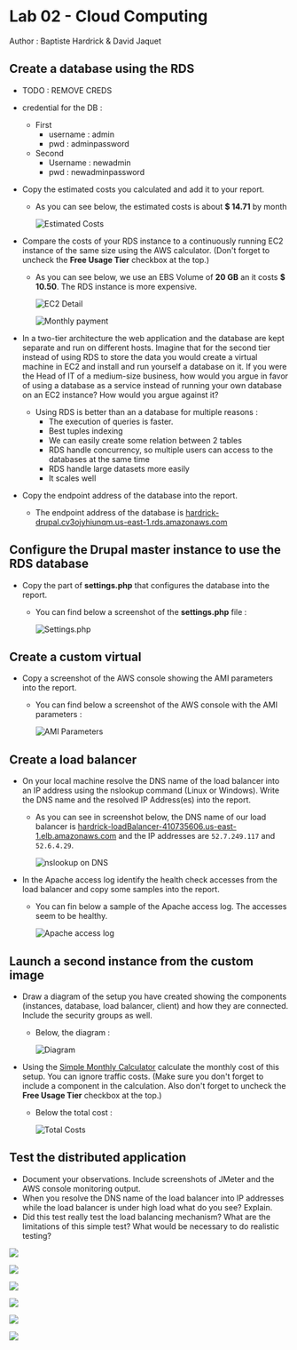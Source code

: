 # Lab 02 - Cloud Computing

Author : Baptiste Hardrick & David Jaquet

## Create a database using the RDS

- TODO : REMOVE CREDS
  
- credential for the DB :
  
  - First
    - username : admin
    - pwd : adminpassword
  - Second
    - Username : newadmin
    - pwd : newadminpassword
  
  
  
- Copy the estimated costs you calculated and add it to your report.

  - As you can see below, the estimated costs is about **$ 14.71** by month

    ![Estimated Costs](./assets/EstimatedCosts.jpg)

- Compare the costs of your RDS instance to a continuously running EC2 instance of the same size using the AWS calculator. (Don't forget to uncheck the **Free Usage Tier** checkbox at the top.)

  - As you can see below, we use an EBS Volume of **20 GB** an it costs **$ 10.50**. The RDS instance is more expensive.

    ![EC2 Detail](./assets/EC2Detail.jpg)

    ![Monthly payment](./assets/MonthlyPayment.jpg)

- In a two-tier architecture the web application and the database are kept separate and run on different hosts. Imagine that for the second tier instead of using RDS to store the data you would create a virtual machine in EC2 and install and run yourself a database on it. If you were the Head of IT of a medium-size business, how would you argue in favor of using a database as a service instead of running your own database on an EC2 instance? How would you argue against it?

  - Using RDS is better than an a database for multiple reasons :
    - The execution of queries is faster.
    - Best tuples indexing
    - We can easily create some relation between 2 tables
    - RDS handle concurrency, so multiple users can access to the databases at the same time
    - RDS handle large datasets more easily
    - It scales well

- Copy the endpoint address of the database into the report.

  - The endpoint address of the database is [hardrick-drupal.cv3ojyhiunqm.us-east-1.rds.amazonaws.com](hardrick-drupal.cv3ojyhiunqm.us-east-1.rds.amazonaws.com)

## Configure the Drupal master instance to use the RDS database

- Copy the part of **settings.php** that configures the database into the report.

  - You can find below a screenshot of the **settings.php** file :

    ![Settings.php](./assets/settings.jpg)

## Create a custom virtual

- Copy a screenshot of the AWS console showing the AMI parameters into the report.

  - You can find below a screenshot of the AWS console with the AMI parameters :

    ![AMI Parameters](./assets/AMIParameter.png)

## Create a load balancer

- On your local machine resolve the DNS name of the load balancer into an IP address using the nslookup command (Linux or Windows). Write the DNS name and the resolved IP Address(es) into the report.

  - As you can see in screenshot below, the DNS name of our load balancer is [hardrick-loadBalancer-410735606.us-east-1.elb.amazonaws.com](hardrick-loadBalancer-410735606.us-east-1.elb.amazonaws.com) and the IP addresses are `52.7.249.117` and `52.6.4.29`.

    ![nslookup on DNS](./assets/nslookupOnDNS.png)

- In the Apache access log identify the health check accesses from the load balancer and copy some samples into the report.

  - You can fin below a sample of the Apache access log. The accesses seem to be healthy.

    ![Apache access log](./assets/access.png)

## Launch a second instance from the custom image

- Draw a diagram of the setup you have created showing the components (instances, database, load balancer, client) and how they are connected. Include the security groups as well.

  - Below, the diagram :

    ![Diagram](./assets/diagram.png)

- Using the [Simple Monthly Calculator](http://calculator.s3.amazonaws.com/calc5.html) calculate the monthly cost of this setup. You can ignore traffic costs. (Make sure you don't forget to include a component in the calculation. Also don't forget to uncheck the **Free Usage Tier** checkbox at the top.)

  - Below the total cost :

    ![Total Costs](./assets/totalCosts.jpg)

## Test the distributed application

- Document your observations. Include screenshots of JMeter and the AWS console monitoring output.
- When you resolve the DNS name of the load balancer into IP addresses while the load balancer is under high load what do you see? Explain.
- Did this test really test the load balancing mechanism? What are the limitations of this simple test? What would be necessary to do realistic testing?

![](./assets/firstLBTest.jpg)

![](./assets/LB1000Threads.jpg)

![](./assets/1000Threads1000Times.jpg)

![](./assets/nslookup.jpg)

![](./assets/TimeOut.jpg)

![](./assets/Instances.jpg)

